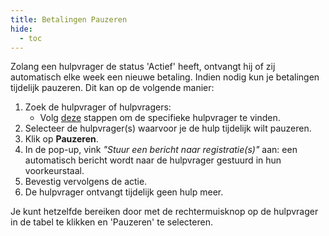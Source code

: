 ```yaml
---
title: Betalingen Pauzeren
hide:
  - toc
---
```


Zolang een hulpvrager de status 'Actief' heeft, ontvangt hij of zij automatisch elke week een nieuwe betaling. Indien nodig kun je betalingen tijdelijk pauzeren. Dit kan op de volgende manier:

1. Zoek de hulpvrager of hulpvragers:
   - Volg [deze](./filter-registrations.md) stappen om de specifieke hulpvrager te vinden.
2. Selecteer de hulpvrager(s) waarvoor je de hulp tijdelijk wilt pauzeren.
3. Klik op **Pauzeren**.
4. In de pop-up, vink *"Stuur een bericht naar registratie(s)"* aan: een automatisch bericht wordt naar de hulpvrager gestuurd in hun voorkeurstaal.
5. Bevestig vervolgens de actie.
6. De hulpvrager ontvangt tijdelijk geen hulp meer.

Je kunt hetzelfde bereiken door met de rechtermuisknop op de hulpvrager in de tabel te klikken en 'Pauzeren' te selecteren.
